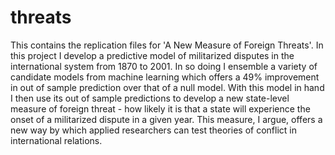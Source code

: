 # threats
This contains the replication files for 'A New Measure of Foreign Threats'. In this project I develop a predictive model of militarized disputes in the international system from 1870 to 2001. In so doing I ensemble a variety of candidate models from machine learning which offers a 49% improvement in out of sample prediction over that of a null model. With this model in hand I then use its out of sample predictions to develop a new state-level measure of foreign threat - how likely it is that a state will experience the onset of a militarized dispute in a given year. This measure, I argue, offers a new way by which applied researchers can test theories of conflict in international relations. 
